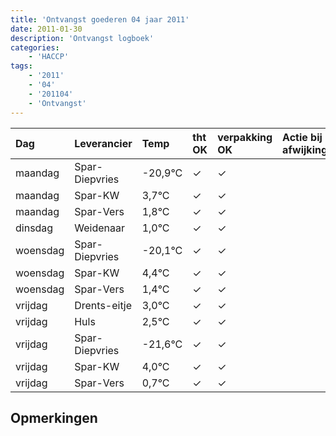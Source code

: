 ```yaml
---
title: 'Ontvangst goederen 04 jaar 2011'
date: 2011-01-30
description: 'Ontvangst logboek'
categories:
    - 'HACCP'
tags:
    - '2011'
    - '04'
    - '201104'
    - 'Ontvangst'
---
```

| Dag | Leverancier | Temp | tht OK | verpakking OK | Actie bij afwijking | Controle door |
|:---|:---|:---|:---|:---|:---|:---|
| maandag | Spar-Diepvries | -20,9°C | &check; | &check; | | DPater |
| maandag | Spar-KW | 3,7°C | &check; | &check; | | DPater |
| maandag | Spar-Vers | 1,8°C | &check; | &check; | | DPater |
| dinsdag | Weidenaar | 1,0°C | &check; | &check; | | DPater |
| woensdag | Spar-Diepvries | -20,1°C | &check; | &check; | | WPater |
| woensdag | Spar-KW | 4,4°C | &check; | &check; | | WPater |
| woensdag | Spar-Vers | 1,4°C | &check; | &check; | | WPater |
| vrijdag | Drents-eitje | 3,0°C | &check; | &check; | | WPater |
| vrijdag | Huls | 2,5°C | &check; | &check; | | WPater |
| vrijdag | Spar-Diepvries | -21,6°C | &check; | &check; | | WPater |
| vrijdag | Spar-KW | 4,0°C | &check; | &check; | | WPater |
| vrijdag | Spar-Vers | 0,7°C | &check; | &check; | | WPater |

## Opmerkingen


